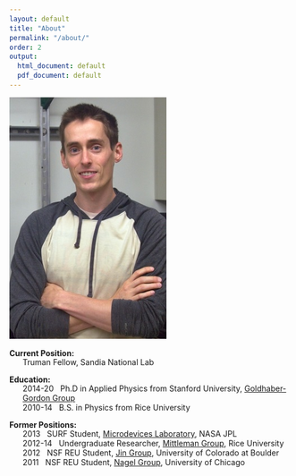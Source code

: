 ```yaml
---
layout: default
title: "About"
permalink: "/about/"
order: 2
output:
  html_document: default
  pdf_document: default
---
```


![me ><](/img/dsc_0032b.jpg)

**Current Position:**  
<ul style="list-style-type:none;margin-top:-15px;">
  <li>Truman Fellow, Sandia National Lab</li>
</ul>  

**Education:**  
<ul style="list-style-type:none;margin-top:-15px;">
  <li>2014-20 &nbsp; Ph.D in Applied Physics from Stanford University, <a href="https://ggg.stanford.edu/"> Goldhaber-Gordon Group</a></li>
  <li>2010-14 &nbsp; B.S. in Physics from Rice University</li>
</ul>  

**Former Positions:**  
<ul style="list-style-type:none;margin-top:-15px;">
  <li>2013 &nbsp; SURF Student, <a href="https://microdevices.jpl.nasa.gov/"> Microdevices Laboratory</a>, NASA JPL</li>
  <li>2012-14 &nbsp; Undergraduate Researcher, <a href="https://www.brown.edu/research/labs/mittleman/"> Mittleman Group</a>, Rice University</li>
  <li>2012 &nbsp; NSF REU Student, <a href="https://jila.colorado.edu/jin/"> Jin Group</a>, University of Colorado at Boulder</li>
  <li>2011 &nbsp; NSF REU Student, <a href="https://nagelgroup.uchicago.edu/Nagel-Group/index.html"> Nagel Group</a>, University of Chicago </li>
</ul>